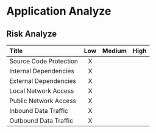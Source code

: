 # Application Analyze
## Risk Analyze
| Title | Low | Medium | High |
| :--- | :---: | :---: | :---: |
| Source Code Protection    | X |   |   |
| Internal Dependencies     | X |   |   |
| External Dependencies     | X |   |   |
| Local Network Access      | X |   |   |
| Public Network Access     | X |   |   |
| Inbound Data Traffic      | X |   |   |
| Outbound Data Traffic     | X |   |   |